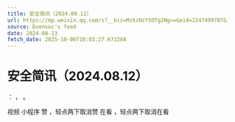 ```yaml
---
title: 安全简讯（2024.08.12）
url: https://mp.weixin.qq.com/s?__biz=MzkzNzY5OTg2Ng==&mid=2247499787&idx=1&sn=c29675b7f036612e9e15d1e8f55d9aad
source: Doonsec's feed
date: 2024-08-13
fetch_date: 2025-10-06T18:03:27.673288
---
```


# 安全简讯（2024.08.12）

：
，
。

视频
小程序
赞
，轻点两下取消赞
在看
，轻点两下取消在看